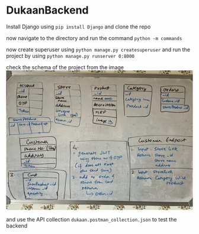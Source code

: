 # DukaanBackend

Install Django using ```pip install Django```
and clone the repo

now navigate to the directory and run the command ```python -m commands```

now create superuser using ```python manage.py createsuperuser``` and run the project by using ```python manage.py runserver 0:8000```


check the schema of the project from the image 
![schema image](./schema.jpeg)


and use the API collection ```dukaan.postman_collection.json``` to test the backend
